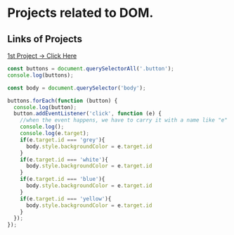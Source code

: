 # Projects related to DOM.

## Links of Projects

[1st Project -> Click Here](https://dom-project-chaiaurcode-nlcxg1wx.stackblitz.io/1-colorChanger/index.html)

``` javascript
const buttons = document.querySelectorAll('.button');
console.log(buttons);

const body = document.querySelector('body');

buttons.forEach(function (button) {
  console.log(button);
  button.addEventListener('click', function (e) {
    //when the event happens, we have to carry it with a name like "e" or "event" etc.
    console.log();
    console.log(e.target);
    if(e.target.id === 'grey'){
      body.style.backgroundColor = e.target.id
    }
    if(e.target.id === 'white'){
      body.style.backgroundColor = e.target.id
    }
    if(e.target.id === 'blue'){
      body.style.backgroundColor = e.target.id
    }
    if(e.target.id === 'yellow'){
      body.style.backgroundColor = e.target.id
    }
  });
});

```